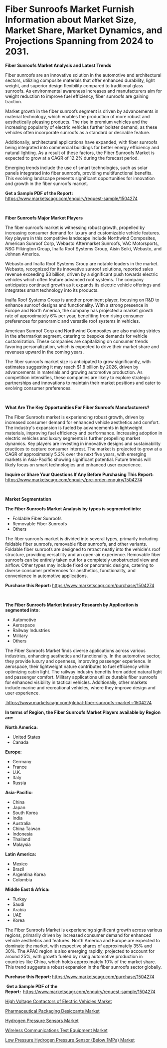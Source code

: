 <p><h1>Fiber Sunroofs Market Furnish Information about Market Size, Market Share, Market Dynamics, and Projections Spanning from 2024 to 2031.</h1></p><p><strong>Fiber Sunroofs Market Analysis and Latest Trends</strong></p>
<p><p>Fiber sunroofs are an innovative solution in the automotive and architectural sectors, utilizing composite materials that offer enhanced durability, light weight, and superior design flexibility compared to traditional glass sunroofs. As environmental awareness increases and manufacturers aim for weight reduction to improve fuel efficiency, fiber sunroofs are gaining traction.</p><p>Market growth in the fiber sunroofs segment is driven by advancements in material technology, which enables the production of more robust and aesthetically pleasing products. The rise in premium vehicles and the increasing popularity of electric vehicles further bolster demand, as these vehicles often incorporate sunroofs as a standard or desirable feature. </p><p>Additionally, architectural applications have expanded, with fiber sunroofs being integrated into commercial buildings for better energy efficiency and natural lighting. As a result of these factors, the Fiber Sunroofs Market is expected to grow at a CAGR of 12.2% during the forecast period. </p><p>Emerging trends include the use of smart technologies, such as solar panels integrated into fiber sunroofs, providing multifunctional benefits. This evolving landscape presents significant opportunities for innovation and growth in the fiber sunroofs market.</p></p>
<p><strong>Get a Sample PDF of the Report:&nbsp;</strong> <a href="https://www.marketscagr.com/enquiry/request-sample/1504274?utm_campaign=1789&utm_medium=2&utm_source=Github&utm_content=ia&utm_term=08122024&utm_id=fiber-sunroofs">https://www.marketscagr.com/enquiry/request-sample/1504274</a></p>
<p>&nbsp;</p>
<p><strong>Fiber Sunroofs Major Market Players</strong></p>
<p><p>The fiber sunroofs market is witnessing robust growth, propelled by increasing consumer demand for luxury and customizable vehicle features. Key players in this competitive landscape include Northwind Composites, American Sunroof Corp, Webasto Aftermarket Sunroofs, VAC Motorsports, NSG Pilkington Group, Inalfa Roof Systems Group, Aisin Seiki, Webasto, and Johnan America.</p><p>Webasto and Inalfa Roof Systems Group are notable leaders in the market. Webasto, recognized for its innovative sunroof solutions, reported sales revenue exceeding $3 billion, driven by a significant push towards electric vehicles which often feature advanced roof systems. The company anticipates continued growth as it expands its electric vehicle offerings and integrates smart technology into its products.</p><p>Inalfa Roof Systems Group is another prominent player, focusing on R&D to enhance sunroof designs and functionality. With a strong presence in Europe and North America, the company has projected a market growth rate of approximately 6% per year, benefiting from rising consumer preferences for panoramic and versatile roof systems in vehicles.</p><p>American Sunroof Corp and Northwind Composites are also making strides in the aftermarket segment, catering to bespoke demands for vehicle customization. These companies are capitalizing on consumer trends favoring personalization, which is expected to drive their market share and revenues upward in the coming years.</p><p>The fiber sunroofs market size is anticipated to grow significantly, with estimates suggesting it may reach $1.8 billion by 2026, driven by advancements in materials and growing automotive production. As competition intensifies, these companies are likely to explore strategic partnerships and innovations to maintain their market positions and cater to evolving consumer preferences.</p></p>
<p>&nbsp;</p>
<p><strong>What Are The Key Opportunities For Fiber Sunroofs Manufacturers?</strong></p>
<p><p>The Fiber Sunroofs market is experiencing robust growth, driven by increased consumer demand for enhanced vehicle aesthetics and comfort. The industry's expansion is fueled by advancements in lightweight materials, improving fuel efficiency and performance. Increasing adoption in electric vehicles and luxury segments is further propelling market dynamics. Key players are investing in innovative designs and sustainability practices to capture consumer interest. The market is projected to grow at a CAGR of approximately 5.2% over the next five years, with emerging markets in Asia-Pacific showing significant potential. Future trends will likely focus on smart technologies and enhanced user experience.</p></p>
<p><strong>Inquire or Share Your Questions If Any Before Purchasing This Report:</strong> <a href="https://www.marketscagr.com/enquiry/pre-order-enquiry/1504274?utm_campaign=1789&utm_medium=2&utm_source=Github&utm_content=ia&utm_term=08122024&utm_id=fiber-sunroofs">https://www.marketscagr.com/enquiry/pre-order-enquiry/1504274</a></p>
<p>&nbsp;</p>
<p><strong>Market Segmentation</strong></p>
<p><strong>The Fiber Sunroofs Market Analysis by types is segmented into:</strong></p>
<p><ul><li>Foldable Fiber Sunroofs</li><li>Removable Fiber Sunroofs</li><li>Others</li></ul></p>
<p><p>The fiber sunroofs market is divided into several types, primarily including foldable fiber sunroofs, removable fiber sunroofs, and other variants. Foldable fiber sunroofs are designed to retract neatly into the vehicle's roof structure, providing versatility and an open-air experience. Removable fiber sunroofs can be entirely taken out for a completely unobstructed view and airflow. Other types may include fixed or panoramic designs, catering to diverse consumer preferences for aesthetics, functionality, and convenience in automotive applications.</p></p>
<p><strong>Purchase this Report:&nbsp;</strong><a href="https://www.marketscagr.com/purchase/1504274?utm_campaign=1789&utm_medium=2&utm_source=Github&utm_content=ia&utm_term=08122024&utm_id=fiber-sunroofs">https://www.marketscagr.com/purchase/1504274</a></p>
<p>&nbsp;</p>
<p><strong>The Fiber Sunroofs Market Industry Research by Application is segmented into:</strong></p>
<p><ul><li>Automotive</li><li>Aerospace</li><li>Railway Industries</li><li>Military</li><li>Others</li></ul></p>
<p><p>The Fiber Sunroofs Market finds diverse applications across various industries, enhancing aesthetics and functionality. In the automotive sector, they provide luxury and openness, improving passenger experience. In aerospace, their lightweight nature contributes to fuel efficiency while optimizing cabin light. The railway industry benefits from added natural light and passenger comfort. Military applications utilize durable fiber sunroofs for enhanced visibility in tactical vehicles. Additionally, other markets include marine and recreational vehicles, where they improve design and user experience.</p></p>
<p><a href="https://www.marketscagr.com/global-fiber-sunroofs-market-r1504274?utm_campaign=1789&utm_medium=2&utm_source=Github&utm_content=ia&utm_term=08122024&utm_id=fiber-sunroofs">&nbsp;https://www.marketscagr.com/global-fiber-sunroofs-market-r1504274</a></p>
<p><strong>In terms of Region, the Fiber Sunroofs Market Players available by Region are:</strong></p>
<p>
    <p> <strong> North America: </strong>
        <ul>
            <li>United States</li>
            <li>Canada</li>
        </ul>
        </p> 
    <p> <strong> Europe: </strong>
        <ul>
            <li>Germany</li>
            <li>France</li>
            <li>U.K.</li>
            <li>Italy</li>
            <li>Russia</li>
        </ul>
        </p> 
    <p> <strong> Asia-Pacific: </strong>
        <ul>
            <li>China</li>
            <li>Japan</li>
            <li>South Korea</li>
            <li>India</li>
            <li>Australia</li>
            <li>China Taiwan</li>
            <li>Indonesia</li>
            <li>Thailand</li>
            <li>Malaysia</li>
        </ul>
        </p> 
    <p> <strong> Latin America: </strong>
        <ul>
            <li>Mexico</li>
            <li>Brazil</li>
            <li>Argentina Korea</li>
            <li>Colombia</li>
        </ul>
        </p> 
    <p> <strong> Middle East & Africa: </strong>
        <ul>
            <li>Turkey</li>
            <li>Saudi</li>
            <li>Arabia</li>
            <li>UAE</li>
            <li>Korea</li>
        </ul>
    </p>
    </p>
<p><p>The Fiber Sunroofs Market is experiencing significant growth across various regions, primarily driven by increased consumer demand for enhanced vehicle aesthetics and features. North America and Europe are expected to dominate the market, with respective shares of approximately 35% and 30%. The APAC region is also emerging rapidly, projected to account for around 25%, with growth fueled by rising automotive production in countries like China, which holds approximately 10% of the market share. This trend suggests a robust expansion in the fiber sunroofs sector globally.</p></p>
<p><strong>Purchase this Report: </strong><a href="https://www.marketscagr.com/purchase/1504274?utm_campaign=1789&utm_medium=2&utm_source=Github&utm_content=ia&utm_term=08122024&utm_id=fiber-sunroofs">https://www.marketscagr.com/purchase/1504274</a></p>
<p>&nbsp;<strong>Get a Sample PDF of the Report:&nbsp;&nbsp;</strong><a href="https://www.marketscagr.com/enquiry/request-sample/1504274?utm_campaign=1789&utm_medium=2&utm_source=Github&utm_content=ia&utm_term=08122024&utm_id=fiber-sunroofs">https://www.marketscagr.com/enquiry/request-sample/1504274</a></p>
<p><strong></strong></p>
<p><p><a href="https://www.linkedin.com/pulse/market-insights-high-voltage-contactors-electric-vehicles-ty39e?utm_campaign=1789&utm_medium=2&utm_source=Github&utm_content=ia&utm_term=08122024&utm_id=fiber-sunroofs">High Voltage Contactors of Electric Vehicles Market</a></p><p><a href="https://www.linkedin.com/pulse/pharmaceutical-packaging-desiccants-market-size-forecast-from-rnwke?utm_campaign=1789&utm_medium=2&utm_source=Github&utm_content=ia&utm_term=08122024&utm_id=fiber-sunroofs">Pharmaceutical Packaging Desiccants Market</a></p><p><a href="https://www.linkedin.com/pulse/forecasting-growth-hydrogen-pressure-sensors-market-size-scope-a3zif?utm_campaign=1789&utm_medium=2&utm_source=Github&utm_content=ia&utm_term=08122024&utm_id=fiber-sunroofs">Hydrogen Pressure Sensors Market</a></p><p><a href="https://www.linkedin.com/pulse/wireless-communications-test-equipment-market-share-size-2024-2031-alhtf?utm_campaign=1789&utm_medium=2&utm_source=Github&utm_content=ia&utm_term=08122024&utm_id=fiber-sunroofs">Wireless Communications Test Equipment Market</a></p><p><a href="https://www.linkedin.com/pulse/low-pressure-hydrogen-sensor-below-1mpa-market-valuation-forecast-fhucf?utm_campaign=1789&utm_medium=2&utm_source=Github&utm_content=ia&utm_term=08122024&utm_id=fiber-sunroofs">Low Pressure Hydrogen Pressure Sensor (Below 1MPa) Market</a></p></p>